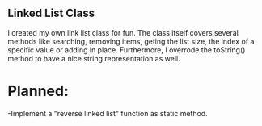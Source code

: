 ## Linked List Class

I created my own link list class for fun. The class itself covers several methods like searching, removing items, geting the list size, the index of a specific value or adding in place. Furthermore, I overrode the toString() method to have a nice string representation as well.

# Planned:
-Implement a "reverse linked list" function as static method.